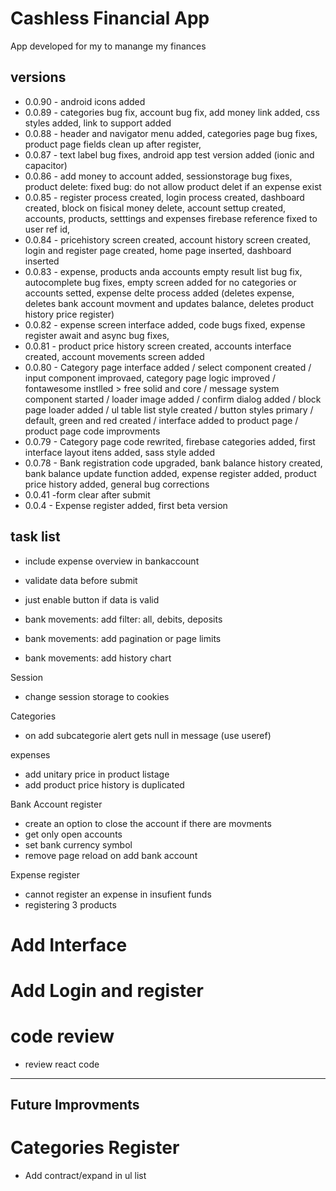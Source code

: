 # Cashless Financial App

App developed for my to manange my finances

## versions
- 0.0.90 - android icons added
- 0.0.89 - categories bug fix, account bug fix, add money link added, css styles added, link to support added
- 0.0.88 - header and navigator menu added, categories page bug fixes, product page fields clean up after register, 
- 0.0.87 - text label bug fixes, android app test version added (ionic and capacitor)
- 0.0.86 - add money to account added, sessionstorage bug fixes, product delete: fixed bug: do not allow product delet if an expense exist
- 0.0.85 - register process created, login process created, dashboard created, block on fisical money delete, account settup created, accounts, products, setttings and expenses firebase reference fixed to user ref id,
- 0.0.84 - pricehistory screen created, account history screen created, login and register page created, home page inserted, dashboard inserted
- 0.0.83 - expense, products anda accounts empty result list bug fix, autocomplete bug fixes, empty screen added for no categories or accounts setted, expense delte process added (deletes expense, deletes bank account movment and updates balance, deletes product history price register)
- 0.0.82 - expense screen interface added, code bugs fixed, expense register await and async bug fixes,
- 0.0.81 - product price history screen created, accounts interface created, account movements screen added
- 0.0.80 - Category page interface added / select component created / input component improvaed, category page logic improved / fontawesome instlled > free solid and core / message system component started / loader image added / confirm dialog added / block page loader added / ul table list style created / button styles primary / default, green and red created / interface added to product page / product page code improvments
- 0.0.79 - Category page code rewrited, firebase categories added, first interface layout itens added, sass style added
- 0.0.78 - Bank registration code upgraded, bank balance history created, bank balance update function added, expense register added, product price history added, general bug corrections
- 0.0.41 -form clear after submit
- 0.0.4 - Expense register added, first beta version

## task list
- include expense overview in bankaccount

- validate data before submit
- just enable button if data is valid
- bank movements: add filter: all, debits, deposits
- bank movements: add pagination or page limits
- bank movements: add history chart

Session
- change session storage to cookies

Categories
- on add subcategorie alert gets null in message (use useref)



expenses
- add unitary price in product listage
- add product price history is duplicated

Bank Account register

- create an option to close the account if there are movments
- get only open accounts
- set bank currency symbol
- remove page reload on add bank account


Expense register
- cannot register an expense in insufient funds
- registering 3 products

# Add Interface

# Add Login and register

# code review
- review react code

-----------------

## Future Improvments
# Categories Register
- Add contract/expand in ul list
